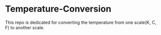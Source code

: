 # Temperature-Conversion
 This repo is dedicated for converting the temperature from one scale(K, C, F) to another scale.
